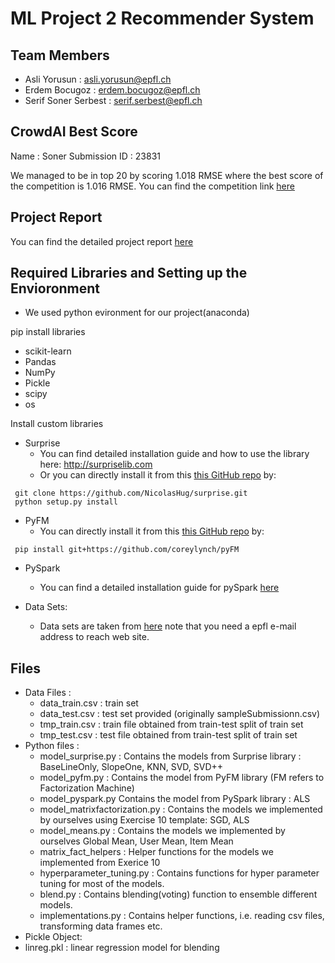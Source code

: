 # ML Project 2 Recommender System

## Team Members

* Asli Yorusun : asli.yorusun@epfl.ch
* Erdem Bocugoz : erdem.bocugoz@epfl.ch
* Serif Soner Serbest : serif.serbest@epfl.ch

## CrowdAI Best Score

Name : Soner
Submission ID : 23831

We managed to be in top 20 by scoring 1.018 RMSE where the best score of the competition is 1.016 RMSE.
You can find the competition link [here](https://www.crowdai.org/challenges/epfl-ml-recommender-system/leaderboards)

## Project Report
You can find the detailed project report [here](https://github.com/serifsonerserbest/Recommender-System/blob/master/Recommender_System_Project_Report.pdf)

## Required Libraries and Setting up the Envioronment 

* We used python evironment for our project(anaconda)

pip install libraries
* scikit-learn
* Pandas
* NumPy
* Pickle
* scipy
* os

Install custom libraries
* Surprise
  * You can find detailed installation guide and how to use the library here: http://surpriselib.com
  * Or you can directly install it from this [this GitHub repo](https://github.com/NicolasHug/Surprise) by:
```
 git clone https://github.com/NicolasHug/surprise.git
 python setup.py install
```

* PyFM
  * You can directly install it from this [this GitHub repo](https://github.com/coreylynch/pyFM) by:
```
 pip install git+https://github.com/coreylynch/pyFM
```

* PySpark
  * You can find a detailed installation guide for pySpark [here](https://medium.com/tinghaochen/how-to-install-pyspark-locally-94501eefe421)

* Data Sets:
  * Data sets are taken from [here](https://www.crowdai.org/challenges/epfl-ml-recommender-system/dataset_files)
  note that you need a epfl e-mail address to reach web site.
  
## Files

* Data Files : 
  * data_train.csv : train set
  * data_test.csv : test set provided (originally sampleSubmissionn.csv)
  * tmp_train.csv : train file obtained from train-test split of train set
  * tmp_test.csv : test file obtained from train-test split of train set
* Python files :
  * model_surprise.py : Contains the models from Surprise library : BaseLineOnly, SlopeOne, KNN, SVD, SVD++
  * model_pyfm.py : Contains the model from PyFM library (FM refers to Factorization Machine)
  * model_pyspark.py Contains the model from PySpark library : ALS
  * model_matrixfactorization.py : Contains the models we implemented by ourselves using Exercise 10 template: SGD, ALS
  * model_means.py : Contains the models we implemented by ourselves  Global Mean, User Mean, Item Mean
  * matrix_fact_helpers : Helper functions for the models we implemented from Exerice 10 
  * hyperparameter_tuning.py : Contains functions for hyper parameter tuning for most of the models.
  * blend.py : Contains blending(voting) function to ensemble different models.
  * implementations.py : Contains helper functions, i.e. reading csv files, transforming data frames etc.
* Pickle Object:
* linreg.pkl : linear regression model for blending
